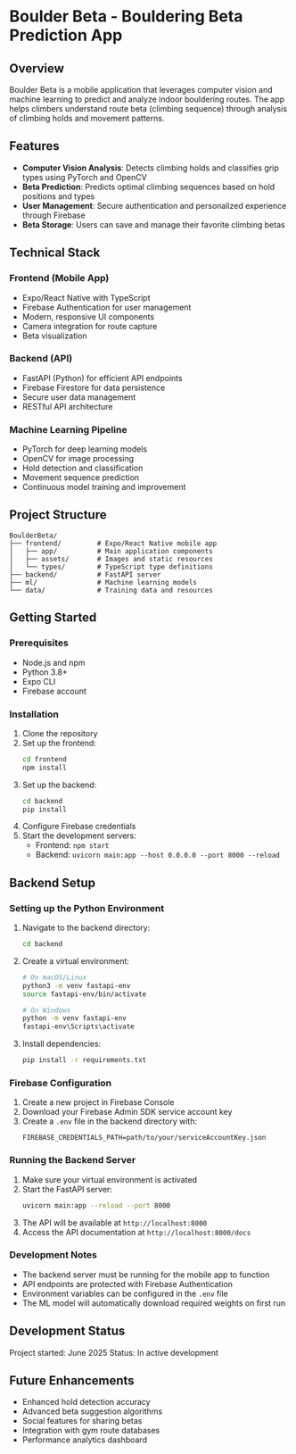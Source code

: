 # Boulder Beta - Bouldering Beta Prediction App

## Overview
Boulder Beta is a mobile application that leverages computer vision and machine learning to predict and analyze indoor bouldering routes. 
The app helps climbers understand route beta (climbing sequence) through analysis of climbing holds and movement patterns.

## Features
- **Computer Vision Analysis**: Detects climbing holds and classifies grip types using PyTorch and OpenCV
- **Beta Prediction**: Predicts optimal climbing sequences based on hold positions and types
- **User Management**: Secure authentication and personalized experience through Firebase
- **Beta Storage**: Users can save and manage their favorite climbing betas

## Technical Stack

### Frontend (Mobile App)
- Expo/React Native with TypeScript
- Firebase Authentication for user management
- Modern, responsive UI components
- Camera integration for route capture
- Beta visualization

### Backend (API)
- FastAPI (Python) for efficient API endpoints
- Firebase Firestore for data persistence
- Secure user data management
- RESTful API architecture

### Machine Learning Pipeline
- PyTorch for deep learning models
- OpenCV for image processing
- Hold detection and classification
- Movement sequence prediction
- Continuous model training and improvement

## Project Structure
```
BoulderBeta/
├── frontend/         # Expo/React Native mobile app
│   ├── app/          # Main application components
│   ├── assets/       # Images and static resources
│   └── types/        # TypeScript type definitions
├── backend/          # FastAPI server
├── ml/               # Machine learning models
└── data/             # Training data and resources
```

## Getting Started

### Prerequisites
- Node.js and npm
- Python 3.8+
- Expo CLI
- Firebase account

### Installation
1. Clone the repository
2. Set up the frontend:
   ```bash
   cd frontend
   npm install
   ```
3. Set up the backend:
   ```bash
   cd backend
   pip install 
   ```
4. Configure Firebase credentials
5. Start the development servers:
   - Frontend: `npm start`
   - Backend: `uvicorn main:app --host 0.0.0.0 --port 8000 --reload`

## Backend Setup

### Setting up the Python Environment
1. Navigate to the backend directory:
   ```bash
   cd backend
   ```

2. Create a virtual environment:
   ```bash
   # On macOS/Linux
   python3 -m venv fastapi-env
   source fastapi-env/bin/activate

   # On Windows
   python -m venv fastapi-env
   fastapi-env\Scripts\activate
   ```

3. Install dependencies:
   ```bash
   pip install -r requirements.txt
   ```

### Firebase Configuration
1. Create a new project in Firebase Console
2. Download your Firebase Admin SDK service account key
3. Create a `.env` file in the backend directory with:
   ```
   FIREBASE_CREDENTIALS_PATH=path/to/your/serviceAccountKey.json
   ```

### Running the Backend Server
1. Make sure your virtual environment is activated
2. Start the FastAPI server:
   ```bash
   uvicorn main:app --reload --port 8000
   ```
3. The API will be available at `http://localhost:8000`
4. Access the API documentation at `http://localhost:8000/docs`

### Development Notes
- The backend server must be running for the mobile app to function
- API endpoints are protected with Firebase Authentication
- Environment variables can be configured in the `.env` file
- The ML model will automatically download required weights on first run

## Development Status
Project started: June 2025
Status: In active development

## Future Enhancements
- Enhanced hold detection accuracy
- Advanced beta suggestion algorithms
- Social features for sharing betas
- Integration with gym route databases
- Performance analytics dashboard
